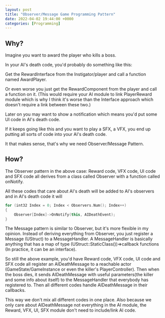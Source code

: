 ```yaml
---
layout: post
title: "Observer/Message Game Programming Pattern"
date: 2022-04-02 19:44:00 +0000
categories: [Programming]
---
```


## Why?

Imagine you want to award the player who kills a boss.

In your AI's death code, you'd probably do something like this:

Get the RewardInterface from the Instigator/player and call a function named AwardPlayer.

Or even worse you just get the RewardComponent from the player and call a function on it. (This would require your AI module to link PlayerReward module which is why I think it's worse than the Interface approach which doesn't require a link between these two.)

Later on you may want to show a notification which means you'd put some UI code in AI's death code.

If it keeps going like this and you want to play a SFX, a VFX, you end up putting all sorts of code into your AI's death code.

It that makes sense, that's why we need Observer/Message Pattern.

## How?

The Observer pattern in the above case: Reward code, VFX code, UI code and SFX code all derives from a class called Observer with a function called onNotify.

All these codes that care about AI's death will be added to AI's observers and in AI's death code it will

```cpp
for (int32 Index = 0; Index < Observers.Num(); Index++)
{
    Observer[Index]->OnNotify(this, AIDeathEvent);
}
```

The Message pattern is similar to Observer, but it's more flexible in my opinion. Instead of deriving everything from Observer, you just register a Message (UStruct) to a MessageHandler. A MessageHandler is basically anything that has a map of type (UStruct::StaticClass())=>callback functions (In practice, it can be an interface).

So still the above example, you'd have Reward code, VFX code, UI code and SFX code all register an AIDeathMessage to a reachable actor (GameState/GameInstance or even the killer's PlayerController). Then when the boss dies, it sends AIDeathMessage with useful parameters(the killer and some info about itself) to the MessageHandler that everybody has registered to. Then all different codes handle AIDeathMessage in their callbacks.

This way we don't mix all different codes in one place. Also because we only care about AIDeathMessage not everything in the AI module, the Reward, VFX, UI, SFX module don't need to include/link AI code.
